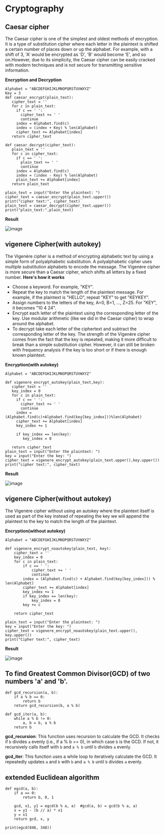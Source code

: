 # Cryptography

## Caesar cipher

The Caesar cipher is one of the simplest and oldest methods of encryption. It is a type of substitution cipher where each letter in the plaintext is shifted a certain number of places down or up the alphabet. For example, with a shift of 3, 'A' would be encrypted as 'D', 'B' would become 'E', and so on.However, due to its simplicity, the Caesar cipher can be easily cracked with modern techniques and is not secure for transmitting sensitive information.

**Encryption and Decryption**
```
Alphabet = "ABCDEFGHIJKLMNOPQRSTUVWXYZ"
Key = 3
def caesar_encrypt(plain_text):
   cipher_text = ''
   for c in plain_text:
     if c == ' ': 
       cipher_text += ' '
       continue
     index = Alphabet.find(c)
     index = (index + Key) % len(Alphabet)
     cipher_text += Alphabet[index]
   return cipher_text

def caesar_decrypt(cipher_text):
   plain_text = ''
   for c in cipher_text:
     if c == ' ': 
       plain_text += ' '
       continue
     index = Alphabet.find(c)
     index = (index - Key) % len(Alphabet)
     plain_text += Alphabet[index]
   return plain_text

plain_text = input("Enter the plaintext: ")
cipher_text = caesar_encrypt(plain_text.upper())
print("cipher text:", cipher_text)
plain_text = caesar_decrypt(cipher_text.upper())
print("plain_text:",plain_text)

```

**Result**

![image](https://github.com/JBavitha/Cryptography/assets/142578450/13009d4f-68b8-41de-abee-1b1727589b12)


## vigenere Cipher(with autokey)

The Vigenère cipher is a method of encrypting alphabetic text by using a simple form of polyalphabetic substitution. A polyalphabetic cipher uses multiple substitution alphabets to encode the message. The Vigenère cipher is more secure than a Caesar cipher, which shifts all letters by a fixed number.
**Here's how it works**
- Choose a keyword. For example, "KEY".
- Repeat the key to match the length of the plaintext message. For example, if the plaintext is "HELLO", repeat "KEY" to get "KEYKEY".
- Assign numbers to the letters of the key, A=0, B=1, ..., Z=25. For "KEY", it becomes "10 4 24".
- Encrypt each letter of the plaintext using the corresponding letter of the key. Use modular arithmetic (like we did in the Caesar cipher) to wrap around the alphabet.
- To decrypt take each letter of the ciphertext and subtract the corresponding letter of the key.
The strength of the Vigenère cipher comes from the fact that the key is repeated, making it more difficult to break than a simple substitution cipher. However, it can still be broken with frequency analysis if the key is too short or if there is enough known plaintext.


**Encryption(with autokey)**

```
Alphabet = "ABCDEFGHIJKLMNOPQRSTUVWXYZ"

def vigenere_encrypt_autokey(plain_text,key):
   cipher_text = ''
   key_index = 0
   for c in plain_text:
     if c == ' ': 
       cipher_text += ' '
       continue
     index = (Alphabet.find(c)+Alphabet.find(key[key_index]))%len(Alphabet)     
     cipher_text += Alphabet[index]
     key_index += 1 

     if key_index == len(key):
        key_index = 0

   return cipher_text
plain_text = input("Enter the plaintext: ")
key = input("Enter the key: ")
cipher_text = vigenere_encrypt_autokey(plain_text.upper(),key.upper())
print("cipher text:", cipher_text)

```

**Result**

![image](https://github.com/JBavitha/Cryptography/assets/142578450/9bcfa8a1-f72a-4783-be8d-969f7e724aa6)

## vigenere Cipher(without autokey)

The Vigenère cipher without using an autokey where the plaintext itself is used as part of the key instead of repeating the key we will append the plaintext to the key to match the length of the plaintext.

**Encryption(without autokey)**

```
Alphabet = "ABCDEFGHIJKLMNOPQRSTUVWXYZ"

def vigenere_encrypt_noautokey(plain_text, key):
    cipher_text = ''
    key_index = 0
    for c in plain_text:
        if c == ' ':
            cipher_text += ' '
            continue
        index = (Alphabet.find(c) + Alphabet.find(key[key_index])) % len(Alphabet)
        cipher_text += Alphabet[index]
        key_index += 1
        if key_index == len(key):
            key_index = 0
        key += c 
    
    return cipher_text

plain_text = input("Enter the plaintext: ")
key = input("Enter the key: ")
cipher_text = vigenere_encrypt_noautokey(plain_text.upper(), key.upper())
print("Cipher text:", cipher_text)

```

**Result**

![image](https://github.com/JBavitha/Cryptography/assets/142578450/62f8cfc8-1b54-4211-97e2-d912238accaa)


## To find Greatest Common Divisor(GCD) of two numbers 'a' and 'b'.

```
def gcd_recursion(a, b): 
    if a % b == 0:
        return b
    return gcd_recursion(b, a % b)

def gcd_iter(a, b):
    while a % b != 0:
        a, b = b, a % b
    return b
```

**gcd_recursion**: This function uses recursion to calculate the GCD. It checks if ```b``` divides ```a``` evenly (i.e., if a % b == 0), in which case ```b``` is the GCD. If not, it recursively calls itself with ```b``` and ```a % b``` until ```b``` divides ```a``` evenly.


**gcd_iter**: This function uses a while loop to iteratively calculate the GCD. It repeatedly updates ```a``` and ```b``` with ```b``` and ```a % b``` until ```b``` divides ```a``` evenly.

## extended Euclidean algorithm 

```
def egcd(a, b):
    if a == 0:
        return b, 0, 1

    gcd, x1, y1 = egcd(b % a, a)  #gcd(a, b) = gcd(b % a, a)
    x = y1 - (b // a) * x1
    y = x1
    return gcd, x, y

print(egcd(846, 348))

```








